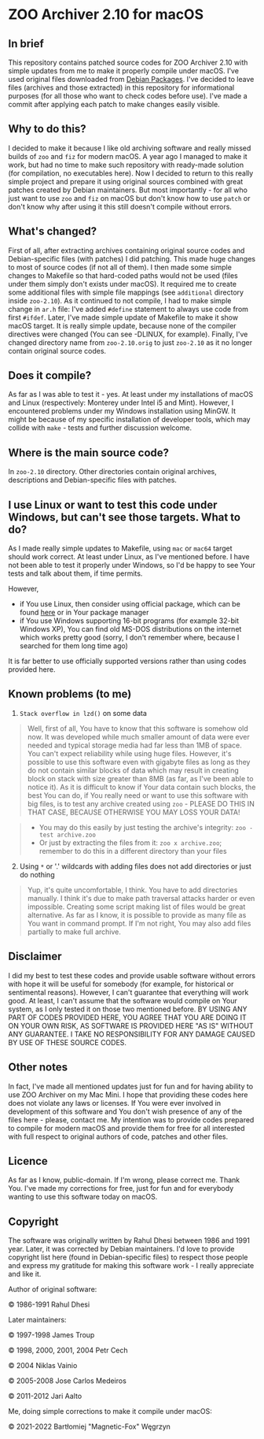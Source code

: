 # ZOO Archiver 2.10 for macOS

## In brief
This repository contains patched source codes for ZOO Archiver 2.10 with simple updates from me to make it properly compile under macOS.
I've used original files downloaded from [Debian Packages](https://packages.debian.org/source/stretch/zoo).
I've decided to leave files (archives and those extracted) in this repository for informational purposes (for all those who want to check codes before use).
I've made a commit after applying each patch to make changes easily visible.

## Why to do this?
I decided to make it because I like old archiving software and really missed builds of `zoo` and `fiz` for modern macOS.
A year ago I managed to make it work, but had no time to make such repository with ready-made solution (for compilation, no executables here).
Now I decided to return to this really simple project and prepare it using original sources combined with great patches created by Debian maintainers.
But most importantly - for all who just want to use `zoo` and `fiz` on macOS but don't know how to use `patch` or don't know why after using it this still doesn't compile without errors.

## What's changed?
First of all, after extracting archives containing original source codes and Debian-specific files (with patches) I did patching. This made huge changes to most of source codes (if not all of them).
I then made some simple changes to Makefile so that hard-coded paths would not be used (files under them simply don't exists under macOS). It required me to create some additional files with simple file mappings (see `additional` directory inside `zoo-2.10`).
As it continued to not compile, I had to make simple change in `ar.h` file: I've added `#define` statement to always use code from first `#ifdef`.
Later, I've made simple update of Makefile to make it show macOS target. It is really simple update, because none of the compiler directives were changed (You can see -DLINUX, for example).
Finally, I've changed directory name from `zoo-2.10.orig` to just `zoo-2.10` as it no longer contain original source codes.

## Does it compile?
As far as I was able to test it - yes. At least under my installations of macOS and Linux (respectively: Monterey under Intel i5 and Mint).
However, I encountered problems under my Windows installation using MinGW. It might be because of my specific installation of developer tools, which may collide with `make` - tests and further discussion welcome.

## Where is the main source code?
In `zoo-2.10` directory. Other directories contain original archives, descriptions and Debian-specific files with patches.

## I use Linux or want to test this code under Windows, but can't see those targets. What to do?
As I made really simple updates to Makefile, using `mac` or `mac64` target should work correct. At least under Linux, as I've mentioned before.
I have not been able to test it properly under Windows, so I'd be happy to see Your tests and talk about them, if time permits.

However,
- if You use Linux, then consider using official package, which can be found [here](https://packages.debian.org/stretch/zoo) or in Your package manager
- if You use Windows supporting 16-bit programs (for example 32-bit Windows XP), You can find old MS-DOS distributions on the internet which works pretty good (sorry, I don't remember where, because I searched for them long time ago) 

It is far better to use officially supported versions rather than using codes provided here.

## Known problems (to me)
1. `Stack overflow in lzd()` on some data

> Well, first of all, You have to know that this software is somehow old now. It was developed while much smaller amount of data were ever needed and typical storage media had far less than 1MB of space.
> You can't expect reliability while using huge files. However, it's possible to use this software even with gigabyte files as long as they do not contain similar blocks of data which may result in creating block on stack with size greater than 8MB (as far, as I've been able to notice it).
> As it is difficult to know if Your data contain such blocks, the best You can do, if You really need or want to use this software with big files, is to test any archive created using `zoo` - PLEASE DO THIS IN THAT CASE, BECAUSE OTHERWISE YOU MAY LOSS YOUR DATA!

> - You may do this easily by just testing the archive's integrity: `zoo -test archive.zoo`
> - Or just by extracting the files from it: `zoo x archive.zoo`; remember to do this in a different directory than your files

2. Using `*` or '.' wildcards with adding files does not add directories or just do nothing

> Yup, it's quite uncomfortable, I think. You have to add directories manually. I think it's due to make path traversal attacks harder or even impossible.
> Creating some script making list of files would be great alternative. As far as I know, it is possible to provide as many file as You want in command prompt.
> If I'm not right, You may also add files partially to make full archive.

## Disclaimer
I did my best to test these codes and provide usable software without errors with hope it will be useful for somebody (for example, for historical or sentimental reasons).
However, I can't guarantee that everything will work good. At least, I can't assume that the software would compile on Your system, as I only tested it on those two mentioned before.
BY USING ANY PART OF CODES PROVIDED HERE, YOU AGREE THAT YOU ARE DOING IT ON YOUR OWN RISK, AS SOFTWARE IS PROVIDED HERE "AS IS" WITHOUT ANY GUARANTEE. I TAKE NO RESPONSIBILITY FOR ANY DAMAGE CAUSED BY USE OF THESE SOURCE CODES.

## Other notes
In fact, I've made all mentioned updates just for fun and for having ability to use ZOO Archiver on my Mac Mini.
I hope that providing these codes here does not violate any laws or licenses.
If You were ever involved in development of this software and You don't wish presence of any of the files here - please, contact me.
My intention was to provide codes prepared to compile for modern macOS and provide them for free for all interested with full respect to original authors of code, patches and other files.

## Licence
As far as I know, public-domain. If I'm wrong, please correct me. Thank You.
I've made my corrections for free, just for fun and for everybody wanting to use this software today on macOS.

## Copyright
The software was originally written by Rahul Dhesi between 1986 and 1991 year. Later, it was corrected by Debian maintainers.
I'd love to provide copyright list here (found in Debian-specific files) to respect those people and express my gratitude for making this software work - I really appreciate and like it.

Author of original software:

&copy; 1986-1991 Rahul Dhesi

Later maintainers:

&copy; 1997-1998 James Troup

&copy; 1998, 2000, 2001, 2004 Petr Cech

&copy; 2004 Niklas Vainio

&copy; 2005-2008 Jose Carlos Medeiros

&copy; 2011-2012 Jari Aalto

Me, doing simple corrections to make it compile under macOS:

&copy; 2021-2022 Bartłomiej "Magnetic-Fox" Węgrzyn
